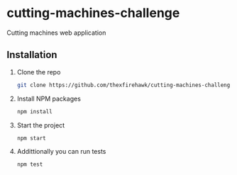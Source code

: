 # cutting-machines-challenge
Cutting machines web application

## Installation

1. Clone the repo
   ```sh
   git clone https://github.com/thexfirehawk/cutting-machines-challenge.git
   ```
2. Install NPM packages
   ```sh
   npm install
   ```
3. Start the project
   ```sh
   npm start
   ```
4. Addittionally you can run tests
   ```sh
   npm test
   ```
